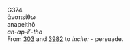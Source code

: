 G374  
ἀναπείθω  
anapeithō  
*an-ap-i‘-tho*  
From [303](g0303) and [3982](g3982) to *incite:* - persuade.  
